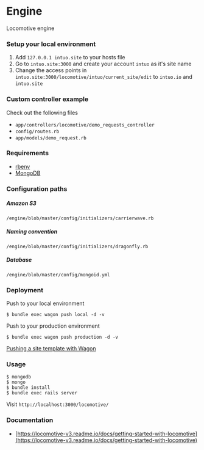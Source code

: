 # Engine

Locomotive engine

### Setup your local environment

1. Add `127.0.0.1 intuo.site` to your hosts file
2. Go to `intuo.site:3000` and create your account `intuo` as it's site name
3. Change the access points in `intuo.site:3000/locomotive/intuo/current_site/edit` to `intuo.io` and `intuo.site`

### Custom controller example

Check out the following files

- `app/controllers/locomotive/demo_requests_controller`
- `config/routes.rb`
- `app/models/demo_request.rb`

### Requirements

- [rbenv](https://github.com/rbenv/rbenv)
- [MongoDB](https://docs.mongodb.org/master/tutorial/install-mongodb-on-os-x/?_ga=1.110485574.270679789.1460552244#install-mongodb-community-edition-with-homebrew)

### Configuration paths

##### Amazon S3
`/engine/blob/master/config/initializers/carrierwave.rb`

##### Naming convention
`/engine/blob/master/config/initializers/dragonfly.rb`

##### Database
`/engine/blob/master/config/mongoid.yml`

### Deployment

Push to your local environment

    $ bundle exec wagon push local -d -v

Push to your production environment

    $ bundle exec wagon push production -d -v

[Pushing a site template with Wagon](https://locomotive-v3.readme.io/docs/getting-started-with-locomotive#pushing-a-site-template-with-wagon
)

### Usage

    $ mongodb
    $ mongo
    $ bundle install
    $ bundle exec rails server

Visit `http://localhost:3000/locomotive/`

### Documentation

- [https://locomotive-v3.readme.io/docs/getting-started-with-locomotive](https://locomotive-v3.readme.io/docs/getting-started-with-locomotive)
